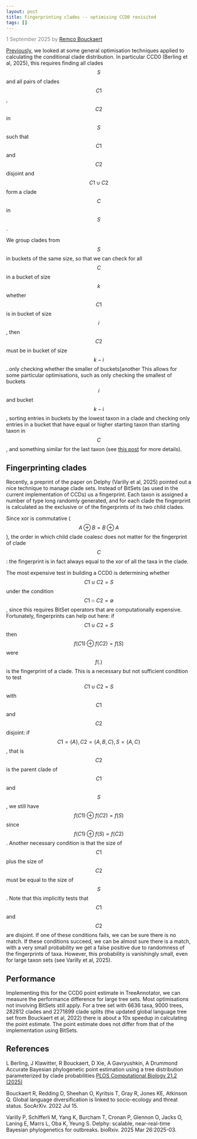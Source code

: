```yaml
---
layout: post
title: Fingerprinting clades -- optimising CCD0 revisited
tags: []
---
```

<p style="color:gray">1 September 2025 by <a href='mailto:r.bouckaert@auckland.ac.nz'>Remco Bouckaert</a></p>

[Previously](https://www.beast2.org/2024/04/02/optimising-code.html), we looked at some general optimisation techniques applied to calculating the conditional clade distribution. In particular CCD0 (Berling et al, 2025), this requires finding all clades $$S$$ and all pairs of clades $$C1$$, $$C2$$ in $$S$$ such that $$C1$$ and $$C2$$ disjoint and $$C1\cup C2$$ form a clade $$C$$ in $$S$$.

We group clades from $$S$$ in buckets of the same size, so that we can check for all $$C$$ in a bucket of size $$k$$ whether $$C1$$ is in bucket of size $$i$$, then $$C2$$ must be in bucket of size $$k-i$$.
only checking whether the smaller of buckets[another 
This allows for some particular optimisations, such as only checking the smallest of buckets $$i$$ and bucket $$k-i$$, sorting entries in buckets by the lowest taxon in a clade and checking only entries in a bucket that have equal or higher starting taxon than starting taxon in $$C$$, and something similar for the last taxon (see [this post](https://www.beast2.org/2025/03/01/CCD0-revisited.html) for more details).

## Fingerprinting clades

Recently, a preprint of the paper on Delphy (Varilly et al, 2025) pointed out a nice technique to manage clade sets.
Instead of BitSets (as used in the current implementation of CCDs) us a fingerprint.
Each taxon is assigned a number of type long randomly generated, and for each clade the fingerprint is calculated as the exclusive or of the fingerprints of its two child clades.

Since xor is commutative ($$A \oplus B = B \oplus A$$), the order in which child clade coalesc does not matter for the fingerprint of clade $$C$$:
the fingerprint is in fact always equal to the xor of all the taxa in the clade.

The most expensive test in building a CCD0 is determining whether $$C1\cup C2=S$$ under the condition $$C1\cap C2=\emptyset$$, since this requires BitSet operators that are computationally expensive.
Fortunately, fingerprints can help out here: if $$C1\cup C2=S$$ then
$$f(C1) \oplus f(C2) = f(S)$$ were $$f(.)$$ is the fingerprint of a clade.
This is a necessary but not sufficient condition to test $$C1\cup C2=S$$ with $$C1$$ and $$C2$$ disjoint: if $$C1=\{A\}, C2=\{A,B,C\}, S=\{A,C\}$$, that is $$C2$$ is the parent clade of $$C1$$ and $$S$$, we still have $$f(C1) \oplus f(C2) = f(S)$$ since $$f(C1) \oplus f(S) = f(C2)$$.
Another necessary condition is that the size of $$C1$$ plus the size of $$C2$$ must be equal to the size of $$S$$.
Note that this implicitly tests that $$C1$$ and $$C2$$ are disjoint.
If one of these conditions fails, we can be sure there is no match.
If these conditions succeed, we can be almost sure there is a match, with a very small probability we get a false positive due to randomness of the fingerprints of taxa.
However, this probability is vanishingly small, even for large taxon sets (see Varilly et al, 2025).


## Performance

Implementing this for the CCD0 point estimate in TreeAnnotator, we can measure the performance difference for large tree sets.
Most optimisations not involving BitSets still apply.
For a tree set with 6636 taxa, 9000 trees, 282812 clades and 2271899 clade splits (the updated global language tree set from Bouckaert et al, 2022) there is about a 10x speedup in calculating the point estimate.
The point estimate does not differ from that of the implementation using BitSets.


## References

L Berling, J Klawitter, R Bouckaert, D Xie, A Gavryushkin, A Drummond
Accurate Bayesian phylogenetic point estimation using a tree distribution parameterized by clade probabilities
[PLOS Computational Biology 21.2 (2025)](https://doi.org/10.1371/journal.pcbi.1012789)

Bouckaert R, Redding D, Sheehan O, Kyritsis T, Gray R, Jones KE, Atkinson Q. Global language diversification is linked to socio-ecology and threat status. SocArXiv. 2022 Jul 15.

Varilly P, Schifferli M, Yang K, Burcham T, Cronan P, Glennon O, Jacks O, Laning E, Marrs L, Oba K, Yeung S. Delphy: scalable, near-real-time Bayesian phylogenetics for outbreaks. bioRxiv. 2025 Mar 26:2025-03.


<script src="https://cdn.mathjax.org/mathjax/latest/MathJax.js?config=TeX-AMS-MML_HTMLorMML" type="text/javascript"></script>